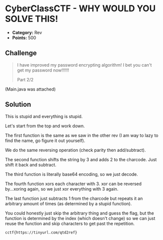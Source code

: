 # CyberClassCTF - WHY WOULD YOU SOLVE THIS!

* **Category:** Rev
* **Points:** 500

## Challenge

> I have improved my password encrypting algorithm! I bet you can't get my password now!!!!!!
> 
> Part 2/2

(Main.java was attached)

## Solution

This is stupid and everything is stupid.

Let's start from the top and work down.

The first function is the same as we saw in the other rev (I am way to lazy to find the name, go figure it out yourself).

We do the same reversing operation (check parity then add/subtract).

The second function shifts the string by 3 and adds 2 to the charcode. Just shift it back and subtract.

The third function is literally base64 encoding, so we just decode.

The fourth function xors each character with 3. xor can be reversed by...xoring again, so we just xor everything with 3 again.

The last function just subtracts 1 from the charcode but repeats it an arbitrary amount of times (as determined by a stupid function).

You could honestly just skip the arbitrary thing and guess the flag, but the function is determined by the index (which doesn't change) so we can just reuse the function and skip characters to get past the repetition.

```
cctf{https://tinyurl.com/qtd2ref}
```